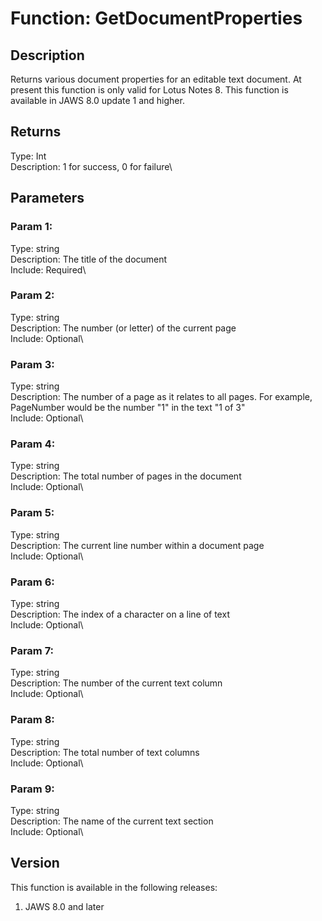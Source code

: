 # Function: GetDocumentProperties

## Description

Returns various document properties for an editable text document. At
present this function is only valid for Lotus Notes 8. This function is
available in JAWS 8.0 update 1 and higher.

## Returns

Type: Int\
Description: 1 for success, 0 for failure\

## Parameters

### Param 1:

Type: string\
Description: The title of the document\
Include: Required\

### Param 2:

Type: string\
Description: The number (or letter) of the current page\
Include: Optional\

### Param 3:

Type: string\
Description: The number of a page as it relates to all pages. For
example, PageNumber would be the number \"1\" in the text \"1 of 3\"\
Include: Optional\

### Param 4:

Type: string\
Description: The total number of pages in the document\
Include: Optional\

### Param 5:

Type: string\
Description: The current line number within a document page\
Include: Optional\

### Param 6:

Type: string\
Description: The index of a character on a line of text\
Include: Optional\

### Param 7:

Type: string\
Description: The number of the current text column\
Include: Optional\

### Param 8:

Type: string\
Description: The total number of text columns\
Include: Optional\

### Param 9:

Type: string\
Description: The name of the current text section\
Include: Optional\

## Version

This function is available in the following releases:

1.  JAWS 8.0 and later
